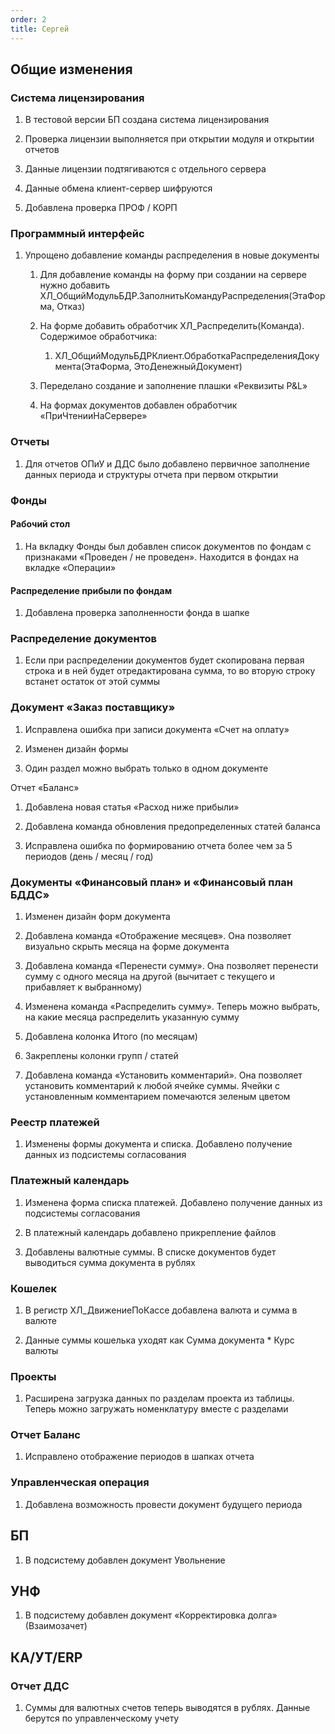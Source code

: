 ```yaml
---
order: 2
title: Сергей
---
```


## Общие изменения

### Система лицензирования

1. В тестовой версии БП создана система лицензирования

2. Проверка лицензии выполняется при открытии модуля и открытии отчетов

3. Данные лицензии подтягиваются с отдельного сервера

4. Данные обмена клиент-сервер шифруются

5. Добавлена проверка ПРОФ / КОРП

### Программный интерфейс

1. Упрощено добавление команды распределения в новые документы

   1. Для добавление команды на форму при создании на сервере нужно добавить ХЛ\_ОбщийМодульБДР.ЗаполнитьКомандуРаспределения(ЭтаФорма, Отказ)

   2. На форме добавить обработчик ХЛ\_Распределить(Команда). Содержимое обработчика:

      1. ХЛ\_ОбщийМодульБДРКлиент.ОбработкаРаспределенияДокумента(ЭтаФорма, ЭтоДенежныйДокумент)

   3. Переделано создание и заполнение плашки «Реквизиты P&L»

   4. На формах документов добавлен обработчик «ПриЧтенииНаСервере»

### Отчеты

1. Для отчетов ОПиУ и ДДС было добавлено первичное заполнение данных периода и структуры отчета при первом открытии

### Фонды

#### Рабочий стол

1. На вкладку Фонды был добавлен список документов по фондам с признаками «Проведен / не проведен». Находится в фондах на вкладке «Операции»

#### Распределение прибыли по фондам

1. Добавлена проверка заполненности фонда в шапке

### Распределение документов

1. Если при распределении документов будет скопирована первая строка и в ней будет отредактирована сумма, то во вторую строку встанет остаток от этой суммы

### Документ «Заказ поставщику»

1. Исправлена ошибка при записи документа «Счет на оплату»

2. Изменен дизайн формы

3. Один раздел можно выбрать только в одном документе

Отчет «Баланс»

1. Добавлена новая статья «Расход ниже прибыли»

2. Добавлена команда обновления предопределенных статей баланса

3. Исправлена ошибка по формированию отчета более чем за 5 периодов (день / месяц / год)

### Документы «Финансовый план» и «Финансовый план БДДС»

1. Изменен дизайн форм документа

2. Добавлена команда «Отображение месяцев». Она позволяет визуально скрыть месяца на форме документа

3. Добавлена команда «Перенести сумму». Она позволяет перенести сумму с одного месяца на другой (вычитает с текущего и прибавляет к выбранному)

4. Изменена команда «Распределить сумму». Теперь можно выбрать, на какие месяца распределить указанную сумму

5. Добавлена колонка Итого (по месяцам)

6. Закреплены колонки групп / статей

7. Добавлена команда «Установить комментарий». Она позволяет установить комментарий к любой ячейке суммы. Ячейки с установленным комментарием помечаются зеленым цветом

### Реестр платежей

1. Изменены формы документа и списка. Добавлено получение данных из подсистемы согласования

### Платежный календарь

1. Изменена форма списка платежей. Добавлено получение данных из подсистемы согласования

2. В платежный календарь добавлено прикрепление файлов

3. Добавлены валютные суммы. В списке документов будет выводиться сумма документа в рублях

### Кошелек

1. В регистр ХЛ\_ДвижениеПоКассе добавлена валюта и сумма в валюте

2. Данные суммы кошелька уходят как Сумма документа \* Курс валюты

### Проекты

1. Расширена загрузка данных по разделам проекта из таблицы. Теперь можно загружать номенклатуру вместе с разделами

### Отчет Баланс

1. Исправлено отображение периодов в шапках отчета

### Управленческая операция

1. Добавлена возможность провести документ будущего периода

## БП

1. В подсистему добавлен документ Увольнение

## УНФ

1. В подсистему добавлен документ «Корректировка долга» (Взаимозачет)

## КА/УТ/ERP

### Отчет ДДС

1. Суммы для валютных счетов теперь выводятся в рублях. Данные берутся по управленческому учету